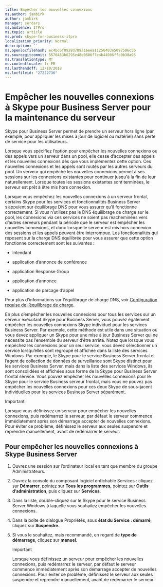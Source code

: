 ```yaml
---
title: Empêcher les nouvelles connexions
ms.author: jambirk
author: jambirk
manager: serdars
ms.audience: ITPro
ms.topic: article
ms.prod: skype-for-business-itpro
localization_priority: Normal
description: ''
ms.openlocfilehash: ec4bc6f9928d709a16eea11250403e5097596c36
ms.sourcegitcommit: 5576463b0295e48e0506f7e4b44006ffc0b38a95
ms.translationtype: MT
ms.contentlocale: fr-FR
ms.lasthandoff: 12/10/2018
ms.locfileid: "27222736"
---
```

# <a name="preventing-new-connections-to-skype-for-business-server-for-server-maintenance"></a>Empêcher les nouvelles connexions à Skype pour Business Server pour la maintenance du serveur


Skype pour Business Server permet de prendre un serveur hors ligne (par exemple, pour appliquer les mises à jour de logiciel ou matériel) sans perte de service pour les utilisateurs.

Lorsque vous spécifiez l’option pour empêcher les nouvelles connexions ou des appels vers un serveur dans un pool, elle cesse d’accepter des appels et les nouvelles connexions dès que vous implémentez cette option. Ces nouvelles connexions et les appels sont routés par les autres serveurs du pool. Un serveur qui empêche les nouvelles connexions permet à ses sessions sur les connexions existantes pour continuer jusqu'à la fin de leur naturellement. Lorsque toutes les sessions existantes sont terminées, le serveur est prêt à être mis hors connexion.

Lorsque vous empêchez les nouvelles connexions à un serveur frontal, certains Skype pour les services et fonctionnalités Business Server s’appuient sur équilibrage DNS pour vous assurer qu’il fonctionne correctement. Si vous n’utilisez pas le DNS équilibrage de charge sur le pool, les connexions via ces services ne soient pas réacheminées vers d’autres serveurs pendant la période que le serveur est empêcher les nouvelles connexions, et donc lorsque le serveur est mis hors connexion des sessions et les appels peuvent être interrompue. Les fonctionnalités qui reposent sur la charge DNS équilibrée pour vous assurer que cette option fonctionne correctement sont les suivantes :

  - Intendant

  - application d’annonce de conférence

  - application Response Group

  - application d’annonce

  - application de parcage d’appel

Pour plus d’informations sur l’équilibrage de charge DNS, voir [Configuration requise de l’équilibrage de charge](../../plan-your-deployment/network-requirements/load-balancing.md).

En plus d’empêcher les nouvelles connexions pour tous les services sur un serveur exécutant Skype pour Business Server, vous pouvez également empêcher les nouvelles connexions Skype individuel pour les services Business Server. Par exemple, cette méthode est utile dans une situation où vous devez appliquer un Skype pour une mise à jour Business Server qui ne nécessite pas l’ensemble du serveur d’être arrêté. Notez que lorsque vous empêchez les connexions pour un seul service, vous devez sélectionner un service lorsqu’elles sont regroupé et affichée dans la liste des services Windows. Par exemple, le Skype pour le service Business Server frontal et l’agent de collection de données de surveillance sont Skype distinct pour les services Business Server, mais dans la liste des services Windows, ils sont consolidées et affichées sous forme de la Skype pour Business Server frontal service. Vous pouvez empêcher les nouvelles connexions pour le Skype pour le service Business serveur frontal, mais vous ne pouvez pas empêcher les nouvelles connexions pour ces deux Skype de sous-jacent individuelles pour les services Business Server séparément.

> [!IMPORTANT]
> Lorsque vous définissez un serveur pour empêcher les nouvelles connexions, puis redémarrez le serveur, par défaut le serveur commence immédiatement après son démarrage accepter de nouvelles connexions. Pour éviter ce problème, définissez le serveur aux seules suspendre et reprendre manuellement, avant de redémarrer le serveur.

## <a name="to-prevent-new-connections-to-skype-for-business-server"></a>Pour empêcher les nouvelles connexions à Skype Business Server

1.  Ouvrez une session sur l’ordinateur local en tant que membre du groupe Administrateurs.

2.  Ouvrez la console du composant logiciel enfichable Services : cliquez sur **Démarrer**, pointez sur **Tous les programmes**, pointez sur **Outils d’administration**, puis cliquez sur **Services**.

3.  Dans la liste, double-cliquez sur le Skype pour le service Business Server Windows à laquelle vous souhaitez empêcher les nouvelles connexions.

4.  Dans la boîte de dialogue Propriétés, sous **état du Service : démarré**, cliquez sur **Suspendre**.

5.  Si vous le souhaitez, mais recommandé, en regard de **type de démarrage**, cliquez sur **manuel**.
    
    > [!IMPORTANT]
    > Lorsque vous définissez un serveur pour empêcher les nouvelles connexions, puis redémarrez le serveur, par défaut le serveur commence immédiatement après son démarrage accepter de nouvelles connexions. Pour éviter ce problème, définissez le serveur aux seules suspendre et reprendre manuellement, avant de redémarrer le serveur.
